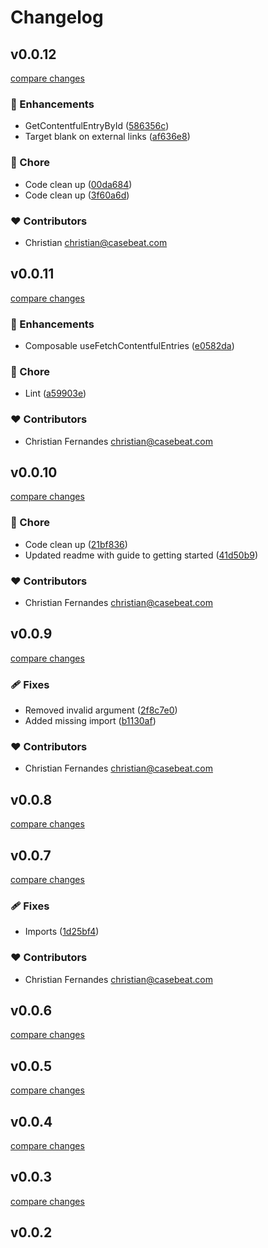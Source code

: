 # Changelog


## v0.0.12

[compare changes](https://github.com/casebeat/nuxt-contentful-pages/compare/v0.0.11...v0.0.12)

### 🚀 Enhancements

- GetContentfulEntryById ([586356c](https://github.com/casebeat/nuxt-contentful-pages/commit/586356c))
- Target blank on external links ([af636e8](https://github.com/casebeat/nuxt-contentful-pages/commit/af636e8))

### 🏡 Chore

- Code clean up ([00da684](https://github.com/casebeat/nuxt-contentful-pages/commit/00da684))
- Code clean up ([3f60a6d](https://github.com/casebeat/nuxt-contentful-pages/commit/3f60a6d))

### ❤️ Contributors

- Christian <christian@casebeat.com>

## v0.0.11

[compare changes](https://github.com/casebeat/nuxt-contentful-pages/compare/v0.0.10...v0.0.11)

### 🚀 Enhancements

- Composable useFetchContentfulEntries ([e0582da](https://github.com/casebeat/nuxt-contentful-pages/commit/e0582da))

### 🏡 Chore

- Lint ([a59903e](https://github.com/casebeat/nuxt-contentful-pages/commit/a59903e))

### ❤️ Contributors

- Christian Fernandes <christian@casebeat.com>

## v0.0.10

[compare changes](https://github.com/casebeat/nuxt-contentful-pages/compare/v0.0.9...v0.0.10)

### 🏡 Chore

- Code clean up ([21bf836](https://github.com/casebeat/nuxt-contentful-pages/commit/21bf836))
- Updated readme with guide to getting started ([41d50b9](https://github.com/casebeat/nuxt-contentful-pages/commit/41d50b9))

### ❤️ Contributors

- Christian Fernandes <christian@casebeat.com>

## v0.0.9

[compare changes](https://github.com/casebeat/nuxt-contentful-pages/compare/v0.0.8...v0.0.9)

### 🩹 Fixes

- Removed invalid argument ([2f8c7e0](https://github.com/casebeat/nuxt-contentful-pages/commit/2f8c7e0))
- Added missing import ([b1130af](https://github.com/casebeat/nuxt-contentful-pages/commit/b1130af))

### ❤️ Contributors

- Christian Fernandes <christian@casebeat.com>

## v0.0.8

[compare changes](https://github.com/casebeat/nuxt-contentful-pages/compare/v0.0.7...v0.0.8)

## v0.0.7

[compare changes](https://github.com/casebeat/nuxt-contentful-pages/compare/v0.0.6...v0.0.7)

### 🩹 Fixes

- Imports ([1d25bf4](https://github.com/casebeat/nuxt-contentful-pages/commit/1d25bf4))

### ❤️ Contributors

- Christian Fernandes <christian@casebeat.com>

## v0.0.6

[compare changes](https://github.com/casebeat/nuxt-contentful-pages/compare/v0.0.5...v0.0.6)

## v0.0.5

[compare changes](https://github.com/casebeat/nuxt-contentful-pages/compare/v0.0.4...v0.0.5)

## v0.0.4

[compare changes](https://github.com/casebeat/nuxt-contentful-pages/compare/v0.0.3...v0.0.4)

## v0.0.3

[compare changes](https://github.com/casebeat/nuxt-contentful-pages/compare/v0.0.2...v0.0.3)

## v0.0.2

